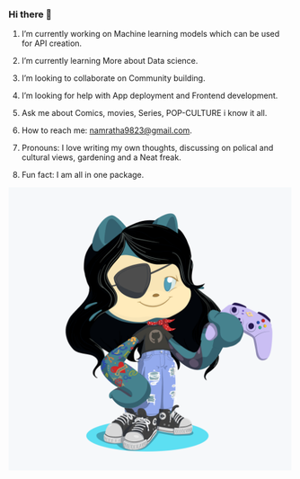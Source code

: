 ### Hi there 👋

 1) I’m currently working on Machine learning models which can be used for API creation. 
 
 2) I’m currently learning More about Data science.
 
 3) I’m looking to collaborate on Community building.
 
 4) I’m looking for help with App deployment and Frontend development.
 
 5) Ask me about Comics, movies, Series, POP-CULTURE i know it all.
 
 6) How to reach me: namratha9823@gmail.com.
 
 7) Pronouns: I love writing my own thoughts, discussing on polical and cultural views, gardening and a Neat freak.
 
 8) Fun fact: I am  all in one package.
 
 
 
![Octocat](octocat-small.png)

<!--
**Namrathalb/Namrathalb** is a ✨ _special_ ✨ repository because its `README.md` (this file) appears on your GitHub profile.


Here are some ideas to get you started:



-->
